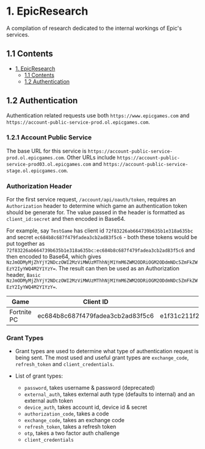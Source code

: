 # 1. EpicResearch
A compilation of research dedicated to the internal workings of Epic's services.

## 1.1 Contents

- [1. EpicResearch](#1-epicresearch)
  - [1.1 Contents](#11-contents)
  - [1.2 Authentication](#12-authentication)

## 1.2 Authentication
Authentication related requests use both `https://www.epicgames.com` and `https://account-public-service-prod.ol.epicgames.com`.

### 1.2.1 Account Public Service
  The base URL for this service is `https://account-public-service-prod.ol.epicgames.com`. Other URLs include `https://account-public-service-prod03.ol.epicgames.com` and `https://account-public-service-stage.ol.epicgames.com`.

  ### Authorization Header
  For the first service request, `/account/api/oauth/token`, requires an `Authorization` header to determine which game an authentication token should be generate for. The value passed in the header is formatted as `client_id:secret` and then encoded in Base64.

For example, say `TestGame` has client id `72f83226ab664739b635b1e318a635bc` and secret `ec684b8c687f479fadea3cb2ad83f5c6` - both these tokens would be put together as `72f83226ab664739b635b1e318a635bc:ec684b8c687f479fadea3cb2ad83f5c6` and then encoded to Base64, which gives `NzJmODMyMjZhYjY2NDczOWI2MzViMWUzMThhNjM1YmM6ZWM2ODRiOGM2ODdmNDc5ZmFkZWEzY2IyYWQ4M2Y1YzY=`. The result can then be used as an Authorization header, `Basic NzJmODMyMjZhYjY2NDczOWI2MzViMWUzMThhNjM1YmM6ZWM2ODRiOGM2ODdmNDc5ZmFkZWEzY2IyYWQ4M2Y1YzY=`.

  | Game | Client ID | Secret |
  | - | - | - |
  | Fortnite PC | ec684b8c687f479fadea3cb2ad83f5c6 | e1f31c211f28413186262d37a13fc84d |

  ### Grant Types
  - Grant types are used to determine what type of authentication request is being sent. The most used and useful grant types are `exchange_code`, `refresh_token` and `client_credentials`.
  
  - List of grant types:
    - `password`, takes username & password (deprecated)
    - `external_auth`, takes external auth type (defaults to internal) and an external auth token
    - `device_auth`, takes account id, device id & secret
    - `authorization_code`, takes a code
    - `exchange_code`, takes an exchange code
    - `refresh_token`, takes a refresh token
    - `otp`, takes a two factor auth challenge
    - `client_credentials`
